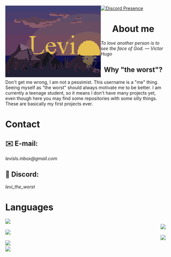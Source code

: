 [<img align="left" width="300" alt="Levi" src="img/LeviSunset512x384.gif">](#) 
[![Discord Presence](https://lanyard.cnrad.dev/api/558808903924580352)](https://discord.com/users/558808903924580352)  

<div align="left">

<h1 align="center">About me</h1>
<i>To love another person is to see the face of God. — Victor Hugo</i>

<h2 align="center">Why "the worst"?</h2>
<p>
  Don't get me wrong, I am not a pessimist.
  This username is a "me" thing. Seeing myself as "the worst" should always motivate me to be better.
  I am currently a teenage student, so it means I don't have many projects yet, even though here you may find some repositories with some silly things. These are basically my first projects ever.
</p>

<h1>Contact</h1>
<h2>✉️ E-mail:</h2> <i>levisls.inbox@gmail.com</i>
<h2>👾 Discord:</h2> <i>levi_the_worst</i>

<h1>Languages</h1>
  <img align="left" src="https://skillicons.dev/icons?i=html,javascript,css,scss,cs,java,typescript" /> 
  <br>
  <img align="right" src="https://skillicons.dev/icons?i=dotnet,nodejs,maven,gradle" />
  <br>
  <img align="left" src="https://skillicons.dev/icons?i=express,nextjs,react" /> 
  <br>
  <img align="right" src="https://skillicons.dev/icons?i=vscode,visualstudio,webstorm,idea" /> 
  <br>
  <img align="left" src="https://skillicons.dev/icons?i=windows,powershell,postman,git,discord" /> 
  <br>
  <img align="center" width="300" src="https://skillicons.dev/icons?i=pug" />
</div>
